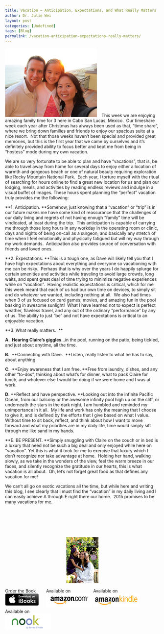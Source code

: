 ```yaml
---
title: Vacation – Anticipation, Expectations, and What Really Matters
author: Dr. Julie Wei
layout: post
categories: [Undefined]
tags: [Blog]
permalink: /vacation-anticipation-expectations-really-matters/
---
```

<img class="alignleft wp-image-1151 size-medium" style="margin-right: 15px;" src="/wp-content/uploads/2015/01/IMG_3010-300x225.jpg" alt="Vacation" width="300" height="225" />This week we are enjoying amazing family time for 3 here in Cabo San Lucas, Mexico.  Our timeshare week each year after Christmas has always been used as that, “time share”, where we bring down families and friends to enjoy our spacious suite at a nice resort.  Not that those weeks haven’t been special and provided great memories, but this is the first year that we came by ourselves and it’s definitely provided ability to focus better and kept me from being in “hostess” mode during my own vacation.

We are so very fortunate to be able to plan and have “vacations”, that is, be able to travel away from home for several days to enjoy either a location of warmth and gorgeous beach or one of natural beauty requiring exploration like Rocky Mountain National Park.  Each year, I torture myself with the ritual of searching for hours online to find a great new location for us and plan our lodging, meals, and activities by reading endless reviews and indulge in a visual buffet of images. These hours spent planning the “perfect” vacation truly provides me the following:

**1. Anticipation. **Somehow, just knowing that a “vacation” or “trip” is in our future makes me have some kind of reassurance that the challenges of our daily living and regrets of not having enough “family” time will be vindicated, at least during the trip.  This anticipation is capable of carrying me through those long hours in any workday in the operating room or clinic, days and nights of being on-call as a surgeon, and basically any stretch of time when I feel emotionally and physically fatigued but will my way through my work demands.  Anticipation also provides source of conversation with friends and loved ones.

**2. Expectations. **This is a tough one, as Dave will likely tell you that I have high expectations about everything and everyone so vacationing with me can be risky.  Perhaps that is why over the years I do happily splurge for certain amenities and activities while traveling to avoid large crowds, long waits, and spent great deal of time trying to minimize negative experiences while on “vacation”.  Having realistic expectations is critical, which for me this week meant that each of us had our own time on devices, to simply sit and do whatever we wanted, including nothing at all.  We also had times when 3 of us focused on card games, movies, and amazing fun in the pool basking in awesome sunlight!  What I have learned not to expect is perfect weather, flawless travel, and any out of the ordinary “performance” by any of us. The ability to just “be” and not have expectations is critical to an enjoyable vacation.

**3. What really matters.  **

**A.  Hearing Claire’s giggles**&#8230;in the pool, running on the patio, being tickled, and just about anytime, all the time.

**B**.  **Connecting with Dave.  **Listen, really listen to what he has to say, about anything.

**C**.  **Enjoy awareness that I am free. **Free from laundry, dishes, and any other “to-dos”, thinking about what’s for dinner, what to pack Claire for lunch, and whatever else I would be doing if we were home and I was at work.

**D**. **Reflect and have perspective. **Looking out into the infinite Pacific Ocean, from our balcony or the awesome infinity pool high up on the cliff, or underneath the stars in the dark night, I am humbled and reminded my unimportance in it all.  My life and work has only the meaning that I choose to give it, and is defined by the efforts that I give based on what I value. Without time to sit back, reflect, and think about how I want to move forward and what my priorities are in my daily life, time would simply sift through me like sand in my hands.

**E. BE PRESENT. **Simply snuggling with Claire on the couch or in bed is a luxury that need not be such a big deal and only enjoyed while here on “vacation”. Yet this is what it took for me to exercise that luxury which I don’t recognize nor take advantage at home.  Holding her hand, walking slowly, as we take in the wonders of the view, feel the warm breeze in our faces, and silently recognize the gratitude in our hearts, this is what vacation is all about.  Oh, let’s not forget great food as that defines any vacation for me!

We can’t all go on exotic vacations all the time, but while here and writing this blog, I see clearly that I must find the “vacation” in my daily living and I can easily achieve A through E right there our home.  2015 promises to be many vacations for me.

&nbsp;

&nbsp;

&nbsp;

<span style="width:105px;display:table;margin:0 auto;"><a href="the-book/"><img src="/wp-content/uploads/2014/04/AHealthierWei_cover_150.png" /></a></span>

<p style="height:80px">
  <span style="width:130px;display:inline-block;vertical-align:top;"> Order the Book <a href="https://itunes.apple.com/us/book/a-healthier-wei/id806784060?ls=1&mt=11#" target="_blank" > <img class="size-full wp-image-944" alt="Apple iBooks" title="Apple iBooks" src="/wp-content/uploads/2014/02/Download_on_iBooks_Badge_US-UK_110x40_090513.png" width="110" height="40" /></a> </span> <span style="width:150px;display:inline-block;vertical-align:top;">Available on <a href="http://amzn.to/1fSNqeb" target="_blank" > <img class="size-full wp-image-945" alt="Amazon.com" title="Amazon.com" src="/wp-content/uploads/2014/02/amazon_com_logo_160.jpg" width="160" height="47" /> </a> </span> <span  style="width:150px;display:inline-block;vertical-align:top;">Available on <a href="http://amzn.to/1eHEfNl" target="_blank" > <img class="size-full wp-image-946" alt="Amazon Kindle" title="Amazon Kindle" src="/wp-content/uploads/2014/02/kindle_logo_160.jpg" width="160" height="43" /> </a> </span> <span style="width:150px;display:inline-block;vertical-align:top;">Available on <a href="http://www.barnesandnoble.com/w/a-healthier-wei-julie-wei/1118260302?ean=2940148244592&itm=1&usri=2940148244592" target="_blank" > <img class="size-full wp-image-947" alt="Nook" title="Nook" src="/wp-content/uploads/2014/02/nook_logo_160.png" width="160" height="52" /></a> </span>
</p>


 [1]: the-book